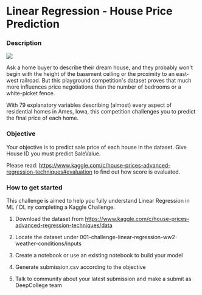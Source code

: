 # Linear Regression - House Price Prediction

### Description

<img src="https://kaggle2.blob.core.windows.net/competitions/kaggle/5407/media/housesbanner.png">
<br>

Ask a home buyer to describe their dream house, and they probably won't begin with the height of the basement ceiling or the proximity to an east-west railroad. But this playground competition's dataset proves that much more influences price negotiations than the number of bedrooms or a white-picket fence.

With 79 explanatory variables describing (almost) every aspect of residential homes in Ames, Iowa, this competition challenges you to predict the final price of each home.


### Objective

Your objective is to predict sale price of each house in the dataset. Give House ID
you must predict SaleValue.

Please read: https://www.kaggle.com/c/house-prices-advanced-regression-techniques#evaluation to find out how
score is evaluated.


### How to get started

This challenge is aimed to help you fully understand Linear Regression in ML / DL ny completing a Kaggle Challenge.

1. Download the dataset from https://www.kaggle.com/c/house-prices-advanced-regression-techniques/data

2. Locate the dataset under 001-challenge-linear-regression-ww2-weather-conditions/inputs

3. Create a notebook or use an existing notebook to build your model

4. Generate submission.csv according to the objective

5. Talk to community about your latest submission and make a submit as DeepCollege team